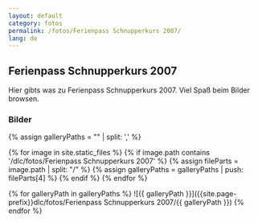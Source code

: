 ```yaml
---
layout: default
category: fotos
permalink: /fotos/Ferienpass Schnupperkurs 2007/
lang: de
---
```


## Ferienpass Schnupperkurs 2007

Hier gibts was zu Ferienpass Schnupperkurs 2007. Viel Spaß beim Bilder browsen.

### Bilder
{% assign galleryPaths = "" | split: ',' %}

{% for image in site.static_files %}
{% if image.path contains '/dlc/fotos/Ferienpass Schnupperkurs 2007' %}
        {% assign fileParts = image.path | split: "/" %}
        {% assign galleryPaths = galleryPaths | push: fileParts[4] %}
{% endif %}
{% endfor %}

{% for galleryPath in galleryPaths %}
![{{ galleryPath }}]({{site.page-prefix}}dlc/fotos/Ferienpass Schnupperkurs 2007/{{ galleryPath }})
{% endfor %}
